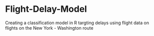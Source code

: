 # Flight-Delay-Model
Creating a classification model in R targting delays using flight data on flights on the New York - Washington route
